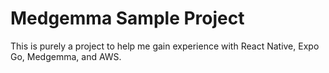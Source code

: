 # Medgemma Sample Project
This is purely a project to help me gain experience with React Native, Expo Go, Medgemma, and AWS.

